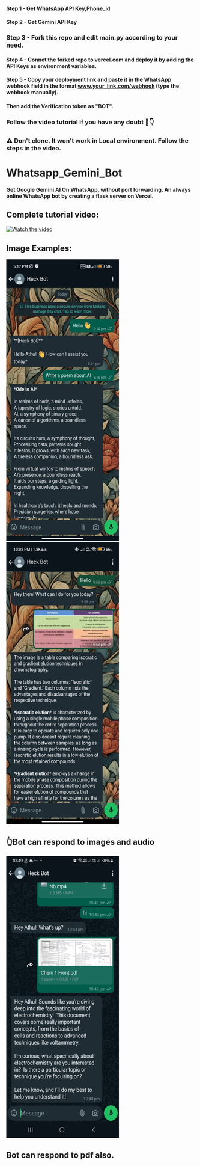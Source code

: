 #### Step 1 - Get WhatsApp API Key,Phone_id
#### Step 2 - Get Gemini API Key
### Step 3 - Fork this repo and edit main.py according to your need.
#### Step 4 - Connet the forked repo to vercel.com and deploy it by adding the API Keys as environment variables.
#### Step 5 - Copy your deployment link and paste it in the WhatsApp webhook field in the format www.your_link.com/webhook (type the webhook manually).
#### Then add the Verification token as "BOT".

### Follow the video tutorial if you have any doubt 🤩👇




### ⚠️ Don't clone. It won't work in Local environment. Follow the steps in the video.

# Whatsapp_Gemini_Bot
**Get Google Gemini AI On WhatsApp, without port forwarding. An always online WhatsApp bot by creating a flask server on Vercel.**

## Complete tutorial video:

[![Watch the video](https://img.youtube.com/vi/zT0YTfizzxM/0.jpg)](https://youtu.be/zT0YTfizzxM)


## Image Examples:

<img src="images/Screenshot_2024-05-07-17-17-07-249_com.whatsapp.jpg" alt="working1" width="300" height=750>

<img src ="images/Screenshot_2024-05-25-22-02-01-088_com.whatsapp.jpg" alt="working2"  width="300" height=750>

## 👆Bot can respond to images and audio

<img src="images/Screenshot_20240528_224908_WhatsApp.jpg" alt="working3"  width="300" height=750>

## Bot can respond to pdf also.

